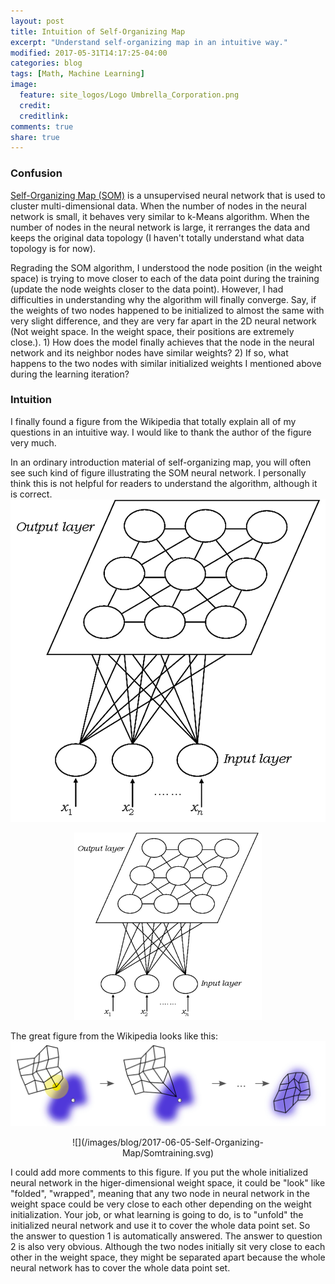 ```yaml
---
layout: post
title: Intuition of Self-Organizing Map
excerpt: "Understand self-organizing map in an intuitive way."
modified: 2017-05-31T14:17:25-04:00
categories: blog
tags: [Math, Machine Learning]
image:
  feature: site_logos/Logo Umbrella_Corporation.png
  credit: 
  creditlink: 
comments: true
share: true
---
```


### Confusion

[Self-Organizing Map (SOM)](https://en.wikipedia.org/wiki/Self-organizing_map) is a unsupervised neural network that is used to cluster multi-dimensional data. When the number of nodes in the neural network is small, it behaves very similar to k-Means algorithm. When the number of nodes in the neural network is large, it rerranges the data and keeps the original data topology (I haven't totally understand what data topology is for now).

Regrading the SOM algorithm, I understood the node position (in the weight space) is trying to move closer to each of the data point during the training (update the node weights closer to the data point). However, I had difficulties in understanding why the algorithm will finally converge. Say, if the weights of two nodes happened to be initialized to almost the same with very slight difference, and they are very far apart in the 2D neural network (Not weight space. In the weight space, their positions are extremely close.). 1) How does the model finally achieves that the node in the neural network and its neighbor nodes have similar weights? 2) If so, what happens to the two nodes with similar initialized weights I mentioned above during the learning iteration?

### Intuition

I finally found a figure from the Wikipedia that totally explain all of my questions in an intuitive way. I would like to thank the author of the figure very much.

In an ordinary introduction material of self-organizing map, you will often see such kind of figure illustrating the SOM neural network. I personally think this is not helpful for readers to understand the algorithm, although it is correct.
![](/images/blog/2017-06-05-Self-Organizing-Map/som_representation.jpg)
<figure align=center><img width="300" height="300" src="/images/blog/2017-06-05-Self-Organizing-Map/som_representation.jpg"/></figure>


The great figure from the Wikipedia looks like this:
![](/images/blog/2017-06-05-Self-Organizing-Map/Somtraining.svg)
<figure align=center>![](/images/blog/2017-06-05-Self-Organizing-Map/Somtraining.svg)</figure>
I could add more comments to this figure. If you put the whole initialized neural network in the higer-dimensional weight space, it could be "look" like "folded", "wrapped", meaning that any two node in neural network in the weight space could be very close to each other depending on the weight initialization. Your job, or what learning is going to do, is to "unfold" the initialized neural network and use it to cover the whole data point set. So the answer to question 1 is automatically answered. The answer to question 2 is also very obvious. Although the two nodes initially sit very close to each other in the weight space, they might be separated apart because the whole neural network has to cover the whole data point set.
